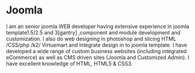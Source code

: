 Joomla
======

I am an senior joomla WEB developer having extensive experience in joomla template1.5/2.5 and 3[gantry] ,component and module development and customization. I also do web designing in photoshop and slicing HTML /CSS/php /k2/ Virtuemart and integrate design in to joomla template.  I have developed a wide range of custom business websites (including integrated eCommerce) as well as CMS driven sites (Joomla and Customized Admin). I have excellent knowledge of HTML, HTML5 &amp; CSS3. 
